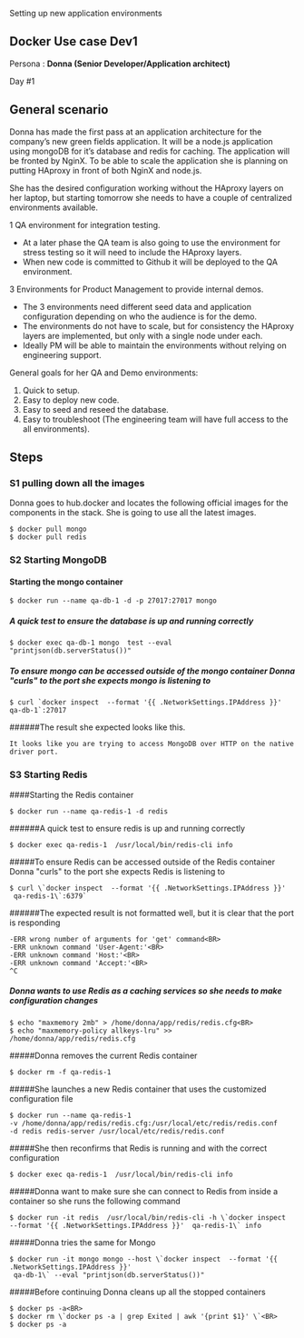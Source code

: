 Setting up new application environments

## Docker Use case Dev1 

Persona : **Donna (Senior Developer/Application architect)**

Day #1

## General scenario 

Donna has made the first pass at an application architecture for the company’s new green fields application. It will be a node.js application using mongoDB for it’s database and redis for caching. The application will be fronted by NginX. To be able to scale the application she is planning on putting HAproxy in front of both NginX and node.js. 

She has the desired configuration working without the HAproxy layers on her laptop, but starting tomorrow she needs to have a couple of centralized environments available.

 1 QA environment for integration testing.

* At a later phase the QA team is also going to use the environment for stress testing so it will need to include the HAproxy layers.
* When new code is committed to Github it will be deployed to the QA environment. 


 3 Environments for Product Management to provide internal demos. 

* The 3 environments need different seed data and application configuration depending on who the audience is for the demo.
* The environments do not have to scale, but for consistency the HAproxy layers are implemented, but only with a single node under each.
* Ideally PM will be able to maintain the environments without relying on engineering support. 

General goals for her QA and Demo environments:

1. Quick to setup.
2. Easy to deploy new code.
3. Easy to seed and reseed the database.
4. Easy to troubleshoot (The engineering team will have full access to the all environments).

## Steps

### S1 pulling down all the images

Donna goes to hub.docker and locates the following official images for the components in the stack. She is going to use all the latest images.

```
$ docker pull mongo
$ docker pull redis
```


### S2 Starting MongoDB

#### Starting the mongo container
```
$ docker run --name qa-db-1 -d -p 27017:27017 mongo
```


##### A quick test to ensure the database is up and running correctly 
```
$ docker exec qa-db-1 mongo  test --eval "printjson(db.serverStatus())"
```

##### To ensure mongo can be accessed outside of the mongo container Donna "curls" to the port she expects mongo is listening to
```
$ curl `docker inspect  --format '{{ .NetworkSettings.IPAddress }}' qa-db-1`:27017
```

######The result she expected looks like this. 
```
It looks like you are trying to access MongoDB over HTTP on the native driver port.
```


### S3 Starting Redis

####Starting the Redis container

```
$ docker run --name qa-redis-1 -d redis
```

######A quick test to ensure redis is up and running correctly 
```
$ docker exec qa-redis-1  /usr/local/bin/redis-cli info
```

#####To ensure Redis can be accessed outside of the Redis container Donna "curls" to the port she expects Redis is listening to
```
$ curl \`docker inspect  --format '{{ .NetworkSettings.IPAddress }}' 
 qa-redis-1\`:6379`
```

######The expected result is not formatted well, but it is clear that the port is responding 
```
-ERR wrong number of arguments for 'get' command<BR>
-ERR unknown command 'User-Agent:'<BR>
-ERR unknown command 'Host:'<BR>
-ERR unknown command 'Accept:'<BR>
^C
```

##### Donna wants to use Redis as a caching services so she needs to make configuration changes 
```
$ echo "maxmemory 2mb" > /home/donna/app/redis/redis.cfg<BR>
$ echo "maxmemory-policy allkeys-lru" >> /home/donna/app/redis/redis.cfg
```
#####Donna removes the current Redis container 
```
$ docker rm -f qa-redis-1
```

#####She launches a new Redis container that uses the customized configuration file
```
$ docker run --name qa-redis-1 
-v /home/donna/app/redis/redis.cfg:/usr/local/etc/redis/redis.conf 
-d redis redis-server /usr/local/etc/redis/redis.conf
```

#####She then reconfirms that Redis is running and with the correct configuration
```
$ docker exec qa-redis-1  /usr/local/bin/redis-cli info
```

#####Donna want to make sure she can connect to Redis from inside a container so she runs the following command
```
$ docker run -it redis  /usr/local/bin/redis-cli -h \`docker inspect  --format '{{ .NetworkSettings.IPAddress }}'  qa-redis-1\` info
```

#####Donna tries the same for Mongo
```
$ docker run -it mongo mongo --host \`docker inspect  --format '{{ .NetworkSettings.IPAddress }}'
 qa-db-1\` --eval "printjson(db.serverStatus())"
 ```

#####Before continuing Donna cleans up all the stopped containers
```
$ docker ps -a<BR>
$ docker rm \`docker ps -a | grep Exited | awk '{print $1}' \`<BR>
$ docker ps -a
```